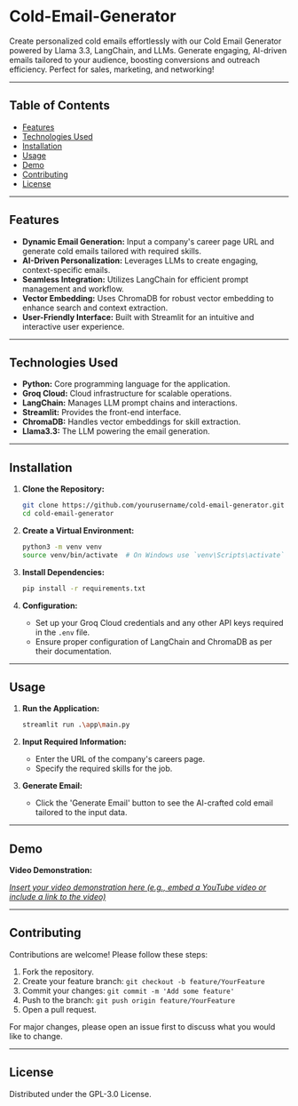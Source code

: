 # Cold-Email-Generator

Create personalized cold emails effortlessly with our Cold Email Generator powered by Llama 3.3, LangChain, and LLMs. Generate engaging, AI-driven emails tailored to your audience, boosting conversions and outreach efficiency. Perfect for sales, marketing, and networking!

---

## Table of Contents

- [Features](#features)
- [Technologies Used](#technologies-used)
- [Installation](#installation)
- [Usage](#usage)
- [Demo](#demo)
- [Contributing](#contributing)
- [License](#license)

---

## Features

- **Dynamic Email Generation:** Input a company's career page URL and generate cold emails tailored with required skills.
- **AI-Driven Personalization:** Leverages LLMs to create engaging, context-specific emails.
- **Seamless Integration:** Utilizes LangChain for efficient prompt management and workflow.
- **Vector Embedding:** Uses ChromaDB for robust vector embedding to enhance search and context extraction.
- **User-Friendly Interface:** Built with Streamlit for an intuitive and interactive user experience.

---

## Technologies Used

- **Python:** Core programming language for the application.
- **Groq Cloud:** Cloud infrastructure for scalable operations.
- **LangChain:** Manages LLM prompt chains and interactions.
- **Streamlit:** Provides the front-end interface.
- **ChromaDB:** Handles vector embeddings for skill extraction.
- **Llama3.3:** The LLM powering the email generation.

---

## Installation

1. **Clone the Repository:**

   ```bash
   git clone https://github.com/yourusername/cold-email-generator.git
   cd cold-email-generator
   ```

2. **Create a Virtual Environment:**

   ```bash
   python3 -m venv venv
   source venv/bin/activate  # On Windows use `venv\Scripts\activate`
   ```

3. **Install Dependencies:**

   ```bash
   pip install -r requirements.txt
   ```

4. **Configuration:**

   - Set up your Groq Cloud credentials and any other API keys required in the `.env` file.
   - Ensure proper configuration of LangChain and ChromaDB as per their documentation.

---

## Usage

1. **Run the Application:**

   ```bash
   streamlit run .\app\main.py
   ```

2. **Input Required Information:**

   - Enter the URL of the company's careers page.
   - Specify the required skills for the job.

3. **Generate Email:**

   - Click the 'Generate Email' button to see the AI-crafted cold email tailored to the input data.

---

## Demo

**Video Demonstration:**

[*Insert your video demonstration here (e.g., embed a YouTube video or include a link to the video)*](https://github.com/user-attachments/assets/9a614303-6a95-4114-a415-61671aafc6d1)

---

## Contributing

Contributions are welcome! Please follow these steps:

1. Fork the repository.
2. Create your feature branch: `git checkout -b feature/YourFeature`
3. Commit your changes: `git commit -m 'Add some feature'`
4. Push to the branch: `git push origin feature/YourFeature`
5. Open a pull request.

For major changes, please open an issue first to discuss what you would like to change.

---

## License

Distributed under the GPL-3.0 License. 

